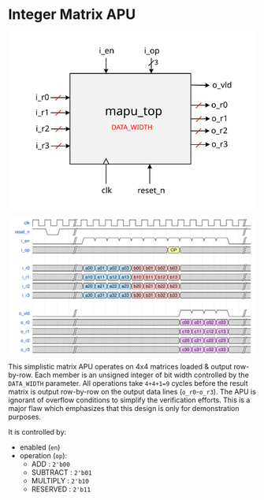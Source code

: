 # Integer Matrix APU

![alt text](./docs/block_diagram.svg "Block Diagram")
 
![alt text](./docs/timing_diagram.svg "Timing Diagram")


This simplistic matrix APU operates on 4x4 matrices loaded & output row-by-row.  Each member is an unsigned integer of
bit width controlled by the `DATA_WIDTH` parameter.  All operations take `4+4+1=9` cycles before the result matrix is output
row-by-row on the output data lines (`o_r0`-`o_r3`).  The APU is ignorant of overflow conditions to simplify the
verification efforts.  This is a major flaw which emphasizes that this design is only for demonstration purposes.

It is controlled by:
- enabled (`en`)
- operation (`op`):
  - ADD : `2'b00`
  - SUBTRACT : `2'b01`
  - MULTIPLY : `2'b10`
  - RESERVED : `2'b11`
